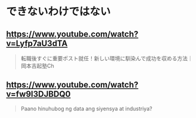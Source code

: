 # できないわけではない

## https://www.youtube.com/watch?v=Lyfp7aU3dTA

> 転職後すぐに重要ポスト就任！新しい環境に馴染んで成功を収める方法｜岡本吉起塾Ch

## https://www.youtube.com/watch?v=fw9I3DJBDQ0

> Paano hinuhubog ng data ang siyensya at industriya? 
